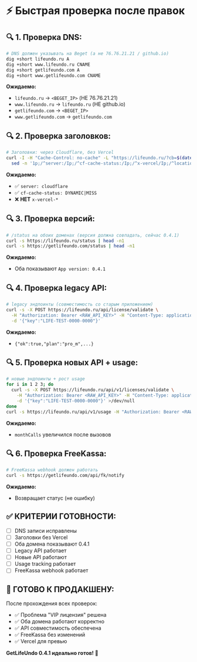 # ⚡ Быстрая проверка после правок

## **🔍 1. Проверка DNS:**

```bash
# DNS должен указывать на Beget (а не 76.76.21.21 / github.io)
dig +short lifeundo.ru A
dig +short www.lifeundo.ru CNAME
dig +short getlifeundo.com A
dig +short www.getlifeundo.com CNAME
```

**Ожидаемо:**
- `lifeundo.ru` → `<BEGET_IP>` (НЕ 76.76.21.21)
- `www.lifeundo.ru` → `lifeundo.ru` (НЕ github.io)
- `getlifeundo.com` → `<BEGET_IP>`
- `www.getlifeundo.com` → `getlifeundo.com`

## **🔍 2. Проверка заголовков:**

```bash
# Заголовки: через Cloudflare, без Vercel
curl -I -H "Cache-Control: no-cache" -L "https://lifeundo.ru/?cb=$(date +%s)" | \
  sed -n '1p;/^server:/Ip;/^cf-cache-status:/Ip;/^x-vercel/Ip;/^location:/Ip'
```

**Ожидаемо:**
- ✅ `server: cloudflare`
- ✅ `cf-cache-status: DYNAMIC|MISS`
- ❌ **НЕТ** `x-vercel-*`

## **🔍 3. Проверка версий:**

```bash
# /status на обоих доменах (версия должна совпадать, сейчас 0.4.1)
curl -s https://lifeundo.ru/status | head -n1
curl -s https://getlifeundo.com/status | head -n1
```

**Ожидаемо:**
- Оба показывают `App version: 0.4.1`

## **🔍 4. Проверка legacy API:**

```bash
# legacy эндпоинты (совместимость со старым приложением)
curl -s -X POST https://lifeundo.ru/api/license/validate \
  -H "Authorization: Bearer <RAW_API_KEY>" -H "Content-Type: application/json" \
  -d '{"key":"LIFE-TEST-0000-0000"}'
```

**Ожидаемо:**
- `{"ok":true,"plan":"pro_m",...}`

## **🔍 5. Проверка новых API + usage:**

```bash
# новые эндпоинты + рост usage
for i in 1 2 3; do
  curl -s -X POST https://lifeundo.ru/api/v1/licenses/validate \
    -H "Authorization: Bearer <RAW_API_KEY>" -H "Content-Type: application/json" \
    -d '{"key":"LIFE-TEST-0000-0000"}' >/dev/null
done
curl -s https://lifeundo.ru/api/v1/usage -H "Authorization: Bearer <RAW_API_KEY>"
```

**Ожидаемо:**
- `monthCalls` увеличился после вызовов

## **🔍 6. Проверка FreeKassa:**

```bash
# FreeKassa webhook должен работать
curl -s https://getlifeundo.com/api/fk/notify
```

**Ожидаемо:**
- Возвращает статус (не ошибку)

## **✅ КРИТЕРИИ ГОТОВНОСТИ:**

- [ ] DNS записи исправлены
- [ ] Заголовки без Vercel
- [ ] Оба домена показывают 0.4.1
- [ ] Legacy API работает
- [ ] Новые API работают
- [ ] Usage tracking работает
- [ ] FreeKassa webhook работает

## **🎉 ГОТОВО К ПРОДАКШЕНУ:**

После прохождения всех проверок:
- ✅ Проблема "VIP лицензия" решена
- ✅ Оба домена работают корректно
- ✅ API совместимость обеспечена
- ✅ FreeKassa без изменений
- ✅ Vercel для превью

**GetLifeUndo 0.4.1 идеально готов! 🚀**


